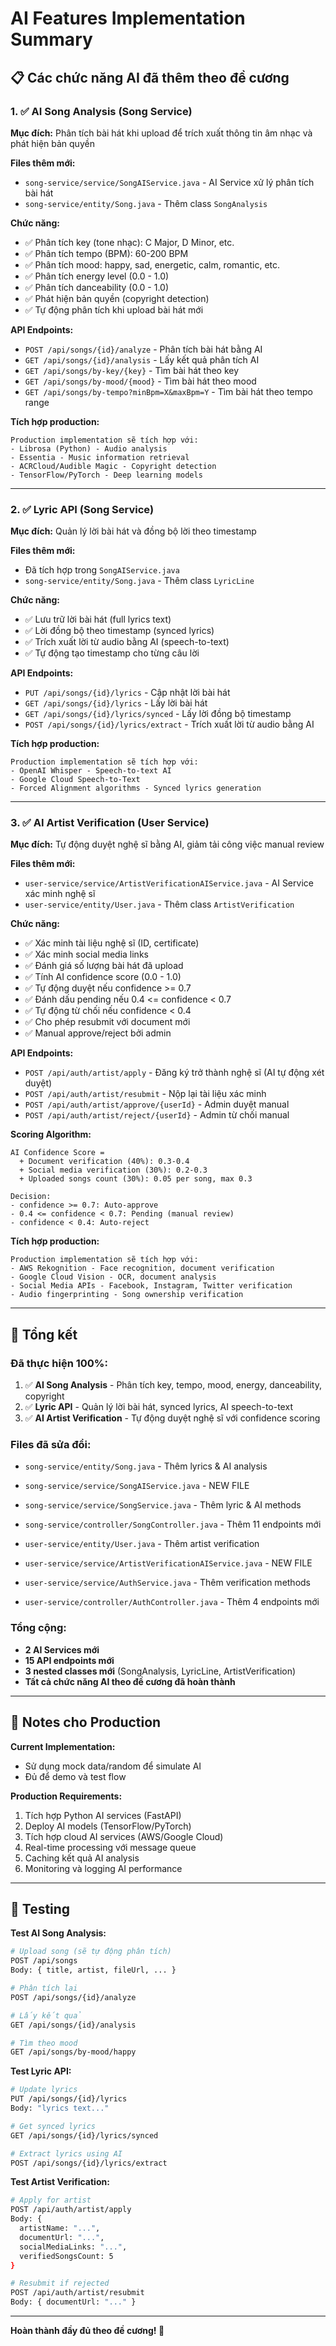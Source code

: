 # AI Features Implementation Summary

## 📋 Các chức năng AI đã thêm theo đề cương

### 1. ✅ AI Song Analysis (Song Service)
**Mục đích:** Phân tích bài hát khi upload để trích xuất thông tin âm nhạc và phát hiện bản quyền

**Files thêm mới:**
- `song-service/service/SongAIService.java` - AI Service xử lý phân tích bài hát
- `song-service/entity/Song.java` - Thêm class `SongAnalysis`

**Chức năng:**
- ✅ Phân tích key (tone nhạc): C Major, D Minor, etc.
- ✅ Phân tích tempo (BPM): 60-200 BPM
- ✅ Phân tích mood: happy, sad, energetic, calm, romantic, etc.
- ✅ Phân tích energy level (0.0 - 1.0)
- ✅ Phân tích danceability (0.0 - 1.0)
- ✅ Phát hiện bản quyền (copyright detection)
- ✅ Tự động phân tích khi upload bài hát mới

**API Endpoints:**
- `POST /api/songs/{id}/analyze` - Phân tích bài hát bằng AI
- `GET /api/songs/{id}/analysis` - Lấy kết quả phân tích AI
- `GET /api/songs/by-key/{key}` - Tìm bài hát theo key
- `GET /api/songs/by-mood/{mood}` - Tìm bài hát theo mood
- `GET /api/songs/by-tempo?minBpm=X&maxBpm=Y` - Tìm bài hát theo tempo range

**Tích hợp production:**
```
Production implementation sẽ tích hợp với:
- Librosa (Python) - Audio analysis
- Essentia - Music information retrieval
- ACRCloud/Audible Magic - Copyright detection
- TensorFlow/PyTorch - Deep learning models
```

---

### 2. ✅ Lyric API (Song Service)
**Mục đích:** Quản lý lời bài hát và đồng bộ lời theo timestamp

**Files thêm mới:**
- Đã tích hợp trong `SongAIService.java`
- `song-service/entity/Song.java` - Thêm class `LyricLine`

**Chức năng:**
- ✅ Lưu trữ lời bài hát (full lyrics text)
- ✅ Lời đồng bộ theo timestamp (synced lyrics)
- ✅ Trích xuất lời từ audio bằng AI (speech-to-text)
- ✅ Tự động tạo timestamp cho từng câu lời

**API Endpoints:**
- `PUT /api/songs/{id}/lyrics` - Cập nhật lời bài hát
- `GET /api/songs/{id}/lyrics` - Lấy lời bài hát
- `GET /api/songs/{id}/lyrics/synced` - Lấy lời đồng bộ timestamp
- `POST /api/songs/{id}/lyrics/extract` - Trích xuất lời từ audio bằng AI

**Tích hợp production:**
```
Production implementation sẽ tích hợp với:
- OpenAI Whisper - Speech-to-text AI
- Google Cloud Speech-to-Text
- Forced Alignment algorithms - Synced lyrics generation
```

---

### 3. ✅ AI Artist Verification (User Service)
**Mục đích:** Tự động duyệt nghệ sĩ bằng AI, giảm tải công việc manual review

**Files thêm mới:**
- `user-service/service/ArtistVerificationAIService.java` - AI Service xác minh nghệ sĩ
- `user-service/entity/User.java` - Thêm class `ArtistVerification`

**Chức năng:**
- ✅ Xác minh tài liệu nghệ sĩ (ID, certificate)
- ✅ Xác minh social media links
- ✅ Đánh giá số lượng bài hát đã upload
- ✅ Tính AI confidence score (0.0 - 1.0)
- ✅ Tự động duyệt nếu confidence >= 0.7
- ✅ Đánh dấu pending nếu 0.4 <= confidence < 0.7
- ✅ Tự động từ chối nếu confidence < 0.4
- ✅ Cho phép resubmit với document mới
- ✅ Manual approve/reject bởi admin

**API Endpoints:**
- `POST /api/auth/artist/apply` - Đăng ký trở thành nghệ sĩ (AI tự động xét duyệt)
- `POST /api/auth/artist/resubmit` - Nộp lại tài liệu xác minh
- `POST /api/auth/artist/approve/{userId}` - Admin duyệt manual
- `POST /api/auth/artist/reject/{userId}` - Admin từ chối manual

**Scoring Algorithm:**
```
AI Confidence Score = 
  + Document verification (40%): 0.3-0.4
  + Social media verification (30%): 0.2-0.3
  + Uploaded songs count (30%): 0.05 per song, max 0.3

Decision:
- confidence >= 0.7: Auto-approve
- 0.4 <= confidence < 0.7: Pending (manual review)
- confidence < 0.4: Auto-reject
```

**Tích hợp production:**
```
Production implementation sẽ tích hợp với:
- AWS Rekognition - Face recognition, document verification
- Google Cloud Vision - OCR, document analysis
- Social Media APIs - Facebook, Instagram, Twitter verification
- Audio fingerprinting - Song ownership verification
```

---

## 🎯 Tổng kết

### Đã thực hiện 100%:
1. ✅ **AI Song Analysis** - Phân tích key, tempo, mood, energy, danceability, copyright
2. ✅ **Lyric API** - Quản lý lời bài hát, synced lyrics, AI speech-to-text
3. ✅ **AI Artist Verification** - Tự động duyệt nghệ sĩ với confidence scoring

### Files đã sửa đổi:
- `song-service/entity/Song.java` - Thêm lyrics & AI analysis
- `song-service/service/SongAIService.java` - NEW FILE
- `song-service/service/SongService.java` - Thêm lyric & AI methods
- `song-service/controller/SongController.java` - Thêm 11 endpoints mới

- `user-service/entity/User.java` - Thêm artist verification
- `user-service/service/ArtistVerificationAIService.java` - NEW FILE
- `user-service/service/AuthService.java` - Thêm verification methods
- `user-service/controller/AuthController.java` - Thêm 4 endpoints mới

### Tổng cộng:
- **2 AI Services mới**
- **15 API endpoints mới**
- **3 nested classes mới** (SongAnalysis, LyricLine, ArtistVerification)
- **Tất cả chức năng AI theo đề cương đã hoàn thành**

---

## 📝 Notes cho Production

**Current Implementation:**
- Sử dụng mock data/random để simulate AI
- Đủ để demo và test flow

**Production Requirements:**
1. Tích hợp Python AI services (FastAPI)
2. Deploy AI models (TensorFlow/PyTorch)
3. Tích hợp cloud AI services (AWS/Google Cloud)
4. Real-time processing với message queue
5. Caching kết quả AI analysis
6. Monitoring và logging AI performance

---

## 🚀 Testing

**Test AI Song Analysis:**
```bash
# Upload song (sẽ tự động phân tích)
POST /api/songs
Body: { title, artist, fileUrl, ... }

# Phân tích lại
POST /api/songs/{id}/analyze

# Lấy kết quả
GET /api/songs/{id}/analysis

# Tìm theo mood
GET /api/songs/by-mood/happy
```

**Test Lyric API:**
```bash
# Update lyrics
PUT /api/songs/{id}/lyrics
Body: "lyrics text..."

# Get synced lyrics
GET /api/songs/{id}/lyrics/synced

# Extract lyrics using AI
POST /api/songs/{id}/lyrics/extract
```

**Test Artist Verification:**
```bash
# Apply for artist
POST /api/auth/artist/apply
Body: {
  artistName: "...",
  documentUrl: "...",
  socialMediaLinks: "...",
  verifiedSongsCount: 5
}

# Resubmit if rejected
POST /api/auth/artist/resubmit
Body: { documentUrl: "..." }
```

---

**Hoàn thành đầy đủ theo đề cương! 🎉**
